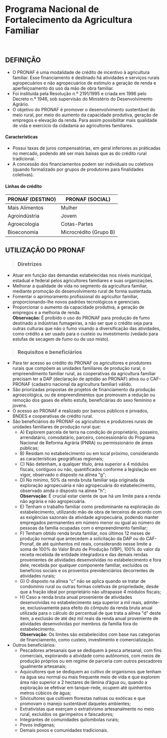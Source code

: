 # Programa Nacional de Fortalecimento da Agricultura Familiar

<br>

## DEFINIÇÃO
* O PRONAF é uma modalidade de crédito de incentivo à agricultura familiar. Esse financiamento é destinado há atividades e serviços rurais agropecuários e não agropecuários de estimulo a geração de renda e aperfeiçoamento do uso da mão de obra familiar.
* Foi instituída pela Resolução n.º 2191/1995 e criada em 1996 pelo Decreto n.º 1946, sob supervisão do Ministério do Desenvolvimento Agrário.
* O objetivo do PRONAF é promover o desenvolvimento sustentável do meio rural, por meio do aumento da capacidade produtiva, geração de empregos e elevação da renda. Para assim possibilitar mais qualidade de vida e exercício da cidadania ao agricultores familiares.

#### Características
* Possui taxas de juros compensatórias, em geral inferiores as práticadas no mercado, podendo até ser mais baixas que as do crédito rural tradicional.
* A concessão dos financiamentos podem ser individuais ou coletivos (quando formalizado por grupos de produtores para finalidades coletivas).

#### Linhas de crédito

| PRONAF (DESTINO) | PRONAF (SOCIAL)        |
| ---------------- | ---------------------- |
| Mais Alimentos   | Mulher                 |
| Agroindústria    | Jovem                  |
| Agroecologia     | Cotas-Partes           |
| Bioeconomia      | Microcrédito (Grupo B) |


## UTILIZAÇÃO DO PRONAF

> ### Diretrizes
* Atuar em função das demandas estabelecidas nos níveis municipal, estadual e federal pelos agricultores familiares e suas organizações.
* Melhorar a qualidade de vida no segmento da agricultura familiar, mediante promoção do desenvolvimento rural de forma sustentada.
* Fomentar o aprimoramento profissional do agricultor familiar, proporcionando-lhe novos padrões tecnológicos e gerenciais.
* Proporcionar o aumento da capacidade produtiva, a geração de empregos e a melhoria de renda.  
**Observação:** É proibido o uso do PRONAF para produção de fumo destinado a indústrias fumageiras, a não ser que o crédito seja para outras culturas que não o fumo visando a diversificação das atividades, como crédito a ser usado para o custeio ou investimento (vedado para estufas de secagem de fumo ou de uso misto).

> ### Requisitos e beneficiários
* Para ter acesso ao crédito do PRONAF os agricultores e produtores rurais que compõem as unidades familiares de produção rural, o empreendimento familiar rural, as cooperativas da agricultura familiar precisam ter a DAP (declaração de aptidão ao PRONAF) ativa ou o CAF-PRONAF (cadastro nacional da agricultura familiar) válido.
* São priorizadas propostas de projetos de financiamento da produção agroecológica, ou de empreendimentos que promovam a redução ou remoção dos gases de efeito estufa, beneficiárias do sexo feminino e jovens.
* O acesso ao PRONAF é realizado por bancos públicos e privados, BNDES e cooperativas de crédito rural.
* São beneficiários do PRONAF os agricultores e produtores rurais de unidades familiares de produção rural que:
  - A) Explorem parcela de terra na condição de proprietário, posseiro, arrendatário, comodatário, parceiro, concessionário do Programa Nacional de Reforma Agrária (PNRA) ou permissionário de áreas públicas;
  - B) Residam no estabelecimento ou em local próximo, considerando as características geográficas regionais;
  - C) Não detenham, a qualquer título, área superior a 4 módulos fiscais, contíguos ou não, quantificados conforme a legislação em vigor, observado o disposto na alínea "g";
  - D) No mínimo, 50% da renda bruta familiar seja originada da exploração agropecuária e não agropecuária do estabelecimento, observado ainda o disposto na alínea "h";   
**Observação:** É crucial estar ciente de que há um limite para a renda não agrária e não agropecuária.
  - E) Tenham o trabalho familiar como predominante na exploração do estabelecimento, utilizando mão de obra de terceiros de acordo com as exigências sazonais da atividade agropecuária, podendo manter empregados permanentes em número menor ou igual ao número de pessoas da família ocupadas com o empreendimento familiar; 
  - F) Tenham obtido renda bruta familiar, nos últimos 12 meses de produção normal que antecedem a solicitação da DAP ou do CAF-Pronaf, de até quinhentos mil reais, considerando nesse limite a soma de 100% do Valor Bruto de Produção (VBP), 100% do valor da receita recebida de entidade integradora e das demais rendas provenientes de atividades desenvolvidas no estabelecimento e fora dele, recebida por qualquer componente familiar, excluídos os benefícios sociais e os proventos previdenciários decorrentes de atividades rurais;
  - G) O disposto na alínea "c" não se aplica quando se tratar de condomínio rural ou outras formas coletivas de propriedade, desde que a fração ideal por proprietário não ultrapasse 4 módulos fiscais; 
  - H) Caso a renda bruta anual proveniente de atividades desenvolvidas no estabelecimento seja superior a mil reais, admite-se, exclusivamente para efeito do cômputo da renda bruta anual utilizada para o cálculo do percentual de que trata a alínea "d" deste item, a exclusão de até dez mil reais da renda anual proveniente de atividades desenvolvidas por membros da família fora do estabelecimento.   
**Observação:** Os limites são estabelecidos com base nas categorias de financiamento, como custeio, investimento e comercialização.
* Outros beneficiários:
  - Pescadores artesanais que se dediquem à pesca artesanal, com fins comerciais, explorando a atividade como autônomos, com meios de produção próprios ou em regime de parceria com outros pescadores igualmente artesanais;
  - Aquicultores que se dediquem ao cultivo de organismos que tenham na água seu normal ou mais frequente meio de vida e que explorem área não superior a 2 hectares de lâmina d’água ou, quando a exploração se efetivar em tanque-rede, ocupem até quinhentos metros cúbicos de água;
  - Silvicultores que cultivem florestas nativas ou exóticas e que promovam o manejo sustentável daqueles ambientes;
  - Extrativistas que exerçam o extrativismo artesanalmente no meio rural, excluídos os garimpeiros e faiscadores;
  - Integrantes de comunidades quilombolas rurais;
  - Povos indígenas;
  - Demais povos e comunidades tradicionais. 